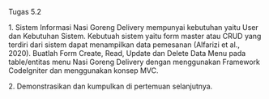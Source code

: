 <p>Tugas 5.2</p>
<p>1. Sistem Informasi Nasi Goreng Delivery mempunyai kebutuhan yaitu User dan
Kebutuhan Sistem. Kebutuah sistem yaitu form master atau CRUD yang terdiri dari
sistem dapat menampilkan data pemesanan (Alfarizi et al., 2020). Buatlah Form
Create, Read, Update dan Delete Data Menu pada table/entitas menu Nasi Goreng
Delivery dengan menggunakan Framework CodeIgniter dan menggunakan konsep
MVC.</p>
<p>2. Demonstrasikan dan kumpulkan di pertemuan selanjutnya.</p>